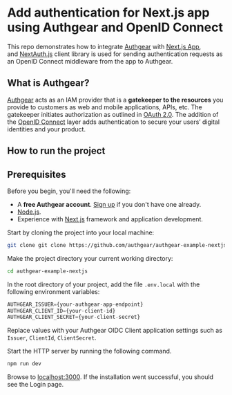 # Add authentication for Next.js app using Authgear and OpenID Connect

This repo demonstrates how to integrate [Authgear](https://www.authgear.com/) with [Next.js App](https://next-auth.js.org/), and [NextAuth.js](https://next-auth.js.org/) client library is used for sending authentication requests as an OpenID Connect middleware from the app to Authgear.

## What is Authgear?

[Authgear](https://www.authgear.com/) acts as an IAM provider that is a **gatekeeper to the resources** you provide to customers as web and mobile applications, APIs, etc. The gatekeeper initiates authorization as outlined in [OAuth 2.0](https://www.notion.so/concepts/identity-fundamentals#oauth-2.0). The addition of the [OpenID Connect](https://www.notion.so/concepts/identity-fundamentals#open-id-connect) layer adds authentication to secure your users’ digital identities and your product.

## How to run the project

## Prerequisites

Before you begin, you'll need the following:

- A **free Authgear account**. [Sign up](https://oursky.typeform.com/to/S5lvI8rN) if you don't have one already.
- [Node.js](https://docs.npmjs.com/downloading-and-installing-node-js-and-npm).
- Experience with [Next.js](https://nextjs.org/) framework and application development.

Start by cloning the project into your local machine:

```bash
git clone git clone https://github.com/authgear/authgear-example-nextjs.git
```

Make the project directory your current working directory:

```bash
cd authgear-example-nextjs
```

In the root directory of your project, add the file `.env.local` with the following environment variables:

```jsx
AUTHGEAR_ISSUER={your-authgear-app-endpoint}
AUTHGEAR_CLIENT_ID={your-client-id}
AUTHGEAR_CLIENT_SECRET={your-client-secret}
```

Replace values with your Authgear OIDC Client application settings such as `Issuer`, `ClientId`, `ClientSecret`.

Start the HTTP server by running the following command.

```bash
npm run dev
```

Browse to [localhost:3000](http://localhost:3000/). If the installation went successful, you should see the Login page.

